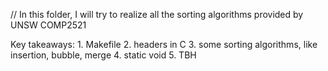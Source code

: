 // In this folder, I will try to realize all the sorting algorithms provided by UNSW COMP2521

Key takeaways:
    1. Makefile
    2. headers in C
    3. some sorting algorithms, like insertion, bubble, merge
    4. static void
    5. TBH